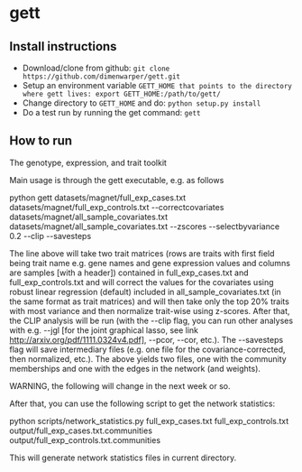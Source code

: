 gett
====

Install instructions
-----

* Download/clone from github: `git clone https://github.com/dimenwarper/gett.git`
* Setup an environment variable `GETT_HOME that points to the directory where gett lives: export GETT_HOME:/path/to/gett/`
* Change directory to `GETT_HOME` and do: `python setup.py install`
* Do a test run by running the get command: `gett`

How to run
----

The genotype, expression, and trait toolkit

Main usage is through the gett executable, e.g. as follows

python gett datasets/magnet/full_exp_cases.txt datasets/magnet/full_exp_controls.txt --correctcovariates datasets/magnet/all_sample_covariates.txt datasets/magnet/all_sample_covariates.txt --zscores --selectbyvariance 0.2 --clip --savesteps


The line above will take two trait matrices (rows are traits with first field being trait name e.g. gene names and gene expression values and columns are samples [with a header]) contained in full_exp_cases.txt and full_exp_controls.txt and will correct the values for the covariates using robust linear regression (default) included in all_sample_covariates.txt (in the same format as trait matrices) and will then take only the top 20% traits with most variance and then normalize trait-wise using z-scores. After that, the CLIP analysis will be run (with the --clip flag, you can run other analyses with e.g. --jgl [for the joint graphical lasso, see link http://arxiv.org/pdf/1111.0324v4.pdf], --pcor, --cor, etc.). The --savesteps flag will save intermediary files (e.g. one file for the covariance-corrected, then normalized, etc.).
The above yields two files, one with the community memberships and one with the edges in the network (and weights).


WARNING, the following will change in the next week or so.


After that, you can use the following script to get the network statistics:

python scripts/network_statistics.py full_exp_cases.txt full_exp_controls.txt output/full_exp_cases.txt.communities output/full_exp_controls.txt.communities

This will generate network statistics files in current directory.
